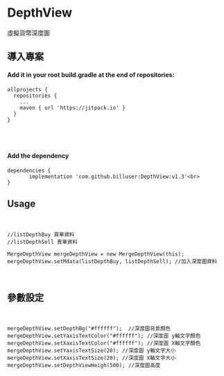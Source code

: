 # DepthView
虛擬貨幣深度圖<br>

## 導入專案<br>
#### Add it in your root build.gradle at the end of repositories: <br>

```
allprojects {
  repositories {
	...
	maven { url 'https://jitpack.io' }
  }
}
```
  <br>
  <br>
  
  
#### Add the dependency <br>
```
dependencies {
       implementation 'com.github.billuser:DepthView:v1.3'<br>
}
```

## Usage
<br>


```
//listDepthBuy 買單資料
//listDepthSell 賣單資料

MergeDepthView mergeDepthView = new MergeDepthView(this);
mergeDepthView.setMdata(listDepthBuy, listDepthSell); //加入深度圖資料

```
<br>

## 參數設定
<br>

```
mergeDepthView.setDepthBg("#ffffff");  //深度圖背景顏色
mergeDepthView.setYaxisTextColor("#ffffff"); //深度圖 y軸文字顏色
mergeDepthView.setXaxisTextColor("#ffffff"); //深度圖 X軸文字顏色
mergeDepthView.setYaxisTextSize(20); //深度圖 y軸文字大小
mergeDepthView.setXaxisTextSize(20); //深度圖 X軸文字大小
mergeDepthView.setDepthViewHeigh(500); //深度圖高度

```

